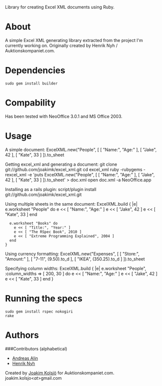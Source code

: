 Library for creating Excel XML documents using Ruby.

About
=====

A simple Excel XML generating library extracted from the project I'm currently working on. Originally created by Henrik Nyh / Auktionskompaniet.com.

Dependencies
=====
    sudo gem install builder

Compability
=====
Has been tested with NeoOffice 3.0.1 and MS Office 2003.

Usage
=====
A simple document:
    ExcelXML.new("People", [ [ "Name:", "Age:" ], [ "Jake", 42 ], [ "Kate", 33 ] ]).to_sheet

Getting excel_xml and generating a document:
    git clone git://github.com/joakimk/excel_xml.git
    cd excel_xml
    ruby -rubygems -rexcel_xml -e 'puts ExcelXML.new("People", [ [ "Name:", "Age:" ], [ "Jake", 42 ], [ "Kate", 33 ] ]).to_sheet' > doc.xml
    open doc.xml -a NeoOffice.app
    
Installing as a rails plugin:
    script/plugin install git://github.com/joakimk/excel_xml.git

Using multiple sheets in the same document:
    ExcelXML.build { |e|
      e.worksheet "People" do
        e << [ "Name:", "Age:" ]
        e << [ "Jake", 42 ]
        e << [ "Kate", 33 ]
      end
      
      e.worksheet "Books" do
        e << [ "Title:", "Year:" ]
        e << [ "The RSpec Book", 2010 ]
        e << [ "Extreme Programming Explained", 2004 ]
      end
    }
    
Using currency formatting:
    ExcelXML.new("Expenses", [ [ "Store:", "Amount:" ], [ "7-11", (9.50).to_d ], [ "IKEA", (350.25).to_d ] ]).to_sheet
    
Specifying column widths:
    ExcelXML.build { |e|
      e.worksheet "People", :column_widths => [ 200, 30 ] do
        e << [ "Name:", "Age:" ]
        e << [ "Jake", 42 ]
        e << [ "Kate", 33 ]
      end
    }

Running the specs
=====
    sudo gem install rspec nokogiri
    rake

Authors
====
###Contributors (alphabetical)
 - [Andreas Alin](http://github.com/aalin)
 - [Henrik Nyh](http://github.com/henrik)

Created by [Joakim Kolsjö](http://www.rubyblocks.se) for Auktionskompaniet.com.
joakim.kolsjo<$at$>gmail.com
